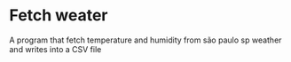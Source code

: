 # Fetch weater

A program that fetch temperature and humidity from são paulo sp weather and writes into a CSV file
